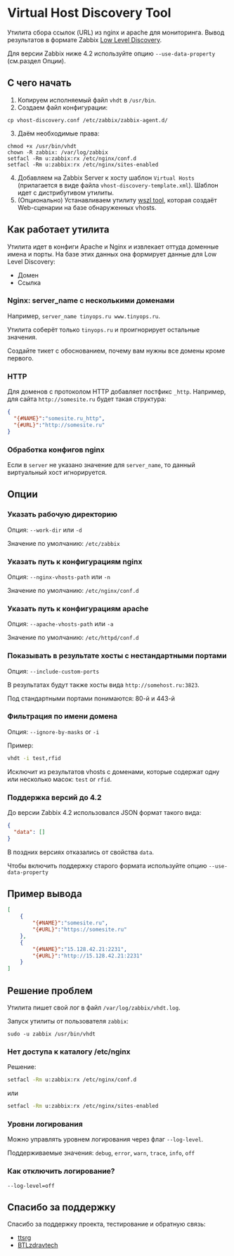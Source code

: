 # Virtual Host Discovery Tool

Утилита сбора ссылок (URL) из nginx и apache для мониторинга. Вывод результатов в формате Zabbix 
[Low Level Discovery](https://www.zabbix.com/documentation/current/manual/discovery/low_level_discovery).

Для версии Zabbix ниже 4.2 используйте опцию `--use-data-property` (см.раздел Опции).

## С чего начать

1. Копируем исполняемый файл `vhdt` в `/usr/bin`.
2. Создаем файл конфигурации:
  ```
  cp vhost-discovery.conf /etc/zabbix/zabbix-agent.d/
  ```
3. Даём необходимые права:
  ```
  chmod +x /usr/bin/vhdt
  chown -R zabbix: /var/log/zabbix
  setfacl -Rm u:zabbix:rx /etc/nginx/conf.d
  setfacl -Rm u:zabbix:rx /etc/nginx/sites-enabled
  ```
4. Добавляем на Zabbix Server к хосту шаблон `Virtual Hosts` (прилагается в виде файла `vhost-discovery-template.xml`).
Шаблон идет с дистрибутивом утилиты.
5. (Опционально) Устанавливаем утилиту [wszl tool](https://github.com/tinyops-ru/zabbix-lld-ws), которая создаёт Web-сценарии на базе обнаруженных vhosts.

## Как работает утилита

Утилита идет в конфиги Apache и Nginx и извлекает оттуда доменные имена и порты. На базе этих данных она формирует
данные для Low Level Discovery:

- Домен
- Ссылка

### Nginx: server_name с несколькими доменами

Например, `server_name tinyops.ru www.tinyops.ru`.

Утилита соберёт только `tinyops.ru` и проигнорирует остальные значения. 

Создайте тикет с обоснованием, почему вам нужны все домены кроме первого.

### HTTP

Для доменов с протоколом HTTP добавляет постфикс `_http`. Например, для сайта `http://somesite.ru` будет такая структура:
```json
{
  "{#NAME}":"somesite.ru_http",
  "{#URL}":"http://somesite.ru"
}
```

### Обработка конфигов nginx

Если в `server` не указано значение для `server_name`, то данный виртуальный хост игнорируется. 

## Опции

### Указать рабочую директорию

Опция: `--work-dir` или `-d`

Значение по умолчанию: `/etc/zabbix`

### Указать путь к конфигурациям nginx

Опция: `--nginx-vhosts-path` или `-n`

Значение по умолчанию: `/etc/nginx/conf.d`

### Указать путь к конфигурациям apache

Опция: `--apache-vhosts-path` или `-a`

Значение по умолчанию: `/etc/httpd/conf.d`

### Показывать в результате хосты с нестандартными портами

Опция: `--include-custom-ports`

В результатах будут также хосты вида `http://somehost.ru:3823`.

Под стандартными портами понимаются: 80-й и 443-й 

### Фильтрация по имени домена

Опция: `--ignore-by-masks` or `-i`

Пример:

```bash
vhdt -i test,rfid
```

Исключит из результатов vhosts с доменами, которые содержат одну или несколько масок: `test` or `rfid`.

### Поддержка версий до 4.2

До версии Zabbix 4.2 использовался JSON формат такого вида:

```json
{
  "data": []
}
``` 

В поздних версиях отказались от свойства `data`.

Чтобы включить поддержку старого формата используйте опцию `--use-data-property`

## Пример вывода

```json
[
    {
        "{#NAME}":"somesite.ru",
        "{#URL}":"https://somesite.ru"
    },
    {
        "{#NAME}":"15.128.42.21:2231",
        "{#URL}":"http://15.128.42.21:2231"
    }
]
```

## Решение проблем

Утилита пишет свой лог в файл `/var/log/zabbix/vhdt.log`.

Запуск утилиты от пользователя `zabbix`:

```shell script
sudo -u zabbix /usr/bin/vhdt
```

### Нет доступа к каталогу /etc/nginx

Решение:

```bash
setfacl -Rm u:zabbix:rx /etc/nginx/conf.d
```

или

```bash
setfacl -Rm u:zabbix:rx /etc/nginx/sites-enabled
```

### Уровни логирования

Можно управлять уровнем логирования через флаг `--log-level`.

Поддерживаемые значения: `debug`, `error`, `warn`, `trace`, `info`, `off`

### Как отключить логирование?

```shell script
--log-level=off
```

## Спасибо за поддержку

Спасибо за поддержку проекта, тестирование и обратную связь:

- [ttsrg](https://github.com/ttsrg)
- [BTLzdravtech](https://github.com/BTLzdravtech)
